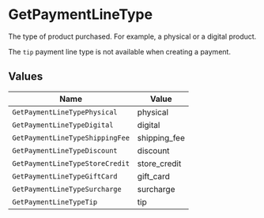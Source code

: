 # GetPaymentLineType

The type of product purchased. For example, a physical or a digital product.

The `tip` payment line type is not available when creating a payment.


## Values

| Name                            | Value                           |
| ------------------------------- | ------------------------------- |
| `GetPaymentLineTypePhysical`    | physical                        |
| `GetPaymentLineTypeDigital`     | digital                         |
| `GetPaymentLineTypeShippingFee` | shipping_fee                    |
| `GetPaymentLineTypeDiscount`    | discount                        |
| `GetPaymentLineTypeStoreCredit` | store_credit                    |
| `GetPaymentLineTypeGiftCard`    | gift_card                       |
| `GetPaymentLineTypeSurcharge`   | surcharge                       |
| `GetPaymentLineTypeTip`         | tip                             |